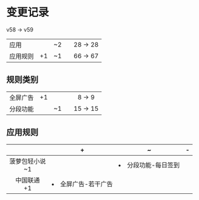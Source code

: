 # 变更记录

v58 -> v59

||||||
|-|:-:|:-:|:-:|:-:|
|应用||~2||28 -> 28|
|应用规则|+1|~1||66 -> 67|

## 规则类别

||||||
|-|:-:|:-:|:-:|:-:|
|全屏广告|+1|||8 -> 9|
|分段功能||~1||15 -> 15|

## 应用规则

||+|~|-|
|:-:|-|-|-|
|菠萝包轻小说<br>~1||<li>分段功能-每日签到||
|中国联通<br>+1|<li>全屏广告-若干广告|||
